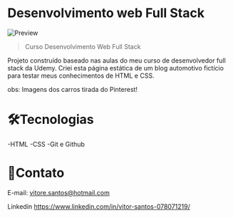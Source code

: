 # Desenvolvimento web Full Stack

![Preview](.github/Preview.png)

> Curso Desenvolvimento Web Full Stack

Projeto construído baseado nas aulas do meu curso de desenvolvedor full stack da Udemy.
Criei esta página estática de um blog automotivo fictício para testar meus conhecimentos de HTML e CSS.

obs: Imagens dos carros tirada do Pinterest!

# 🛠Tecnologias

-HTML
-CSS
-Git e Github

# 💛Contato

E-mail:
vitore.santos@hotmail.com

Linkedin
https://www.linkedin.com/in/vitor-santos-078071219/
